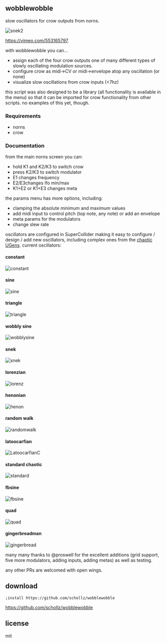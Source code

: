 ## wobblewobble

slow oscillators for crow outputs from norns.

![snek2](https://user-images.githubusercontent.com/6550035/118997986-ee794280-b93d-11eb-85a4-33cbdbe4b0b6.gif)

https://vimeo.com/553165797

with wobblewobble you can...

- assign each of the four crow outputs one of many different types of slowly oscillating modulation sources. 
- configure crow as midi->CV or midi->envelope atop any oscillation (or none)
- visualize slow oscillations from crow inputs (<7hz)

this script was also designed to be a library (all functionality is available in the menu) so that it can be imported for crow functionality from other scripts. no examples of this yet, though.

### Requirements

- norns
- crow

### Documentation

from the main norns screen you can:

- hold K1 and K2/K3 to switch crow
- press K2/K3 to switch modulator
- E1 changes frequency
- E2/E3changes lfo min/max
- K1+E2 or K1+E3 changes meta

the params menu has more options, including:

- clamping the absolute minimum and maximum values
- add midi input to control pitch (top note, any note) or add an envelope
- meta params for the modulators
- change slew rate

oscillators are configured in SuperCollider making it easy to configure / design / add new oscillators, including complex ones from the [chaotic UGens](https://doc.sccode.org/Browse.html#UGens%3EGenerators%3EChaotic). current oscillators:

#### constant

![constant](https://user-images.githubusercontent.com/6550035/118861929-eb287d00-b891-11eb-9efd-2a09f0142d5f.PNG)

#### sine

![sine](https://user-images.githubusercontent.com/6550035/118861927-ea8fe680-b891-11eb-9fe1-7ce6c2f93c81.PNG)

#### triangle

![triangle](https://user-images.githubusercontent.com/6550035/118861926-ea8fe680-b891-11eb-85b1-8a9cc5df7c94.PNG)

#### wobbly sine

![wobblysine](https://user-images.githubusercontent.com/6550035/118861924-e9f75000-b891-11eb-9b49-b1df6d0cc18e.PNG)

#### snek

![snek](https://user-images.githubusercontent.com/6550035/118861922-e95eb980-b891-11eb-9d31-bc03bc69210f.PNG)

#### lorenzian

![lorenz](https://user-images.githubusercontent.com/6550035/118861920-e95eb980-b891-11eb-9705-3b80d592c4fe.PNG)

#### henonian

![henon](https://user-images.githubusercontent.com/6550035/118861918-e8c62300-b891-11eb-97ed-3affa265dd18.PNG)

#### random walk

![randomwalk](https://user-images.githubusercontent.com/6550035/118861917-e82d8c80-b891-11eb-940b-4877262f5110.PNG)

#### latoocarfian

![LatoocarfianC](https://user-images.githubusercontent.com/6550035/118861930-eb287d00-b891-11eb-9225-3f78d48dd050.PNG)

#### standard chaotic

![standard](https://user-images.githubusercontent.com/6550035/118861935-ec59aa00-b891-11eb-838e-cbaed31b23e8.PNG)

#### fbsine

![fbsine](https://user-images.githubusercontent.com/6550035/118861938-ecf24080-b891-11eb-9475-281177b24c5d.PNG)


#### quad

![quad](https://user-images.githubusercontent.com/6550035/118861937-ec59aa00-b891-11eb-965f-2856069def06.PNG)

#### gingerbreadman

![gingerbread](https://user-images.githubusercontent.com/6550035/118861933-ebc11380-b891-11eb-96b3-118671315bd9.PNG)

many many thanks to @proswell for the excellent additions (grid support, five more modulators, adding inputs, adding metas) as well as testing. 

any other PRs are welcomed with open wings.


## download

```
;install https://github.com/schollz/wobblewobble
```

https://github.com/schollz/wobblewobble

## license 

mit 




